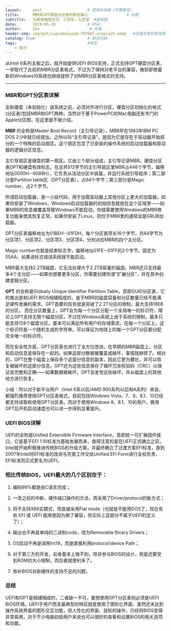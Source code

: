 ```yaml
---
layout:     post                    # 使用的布局（不需要改）
title:      MBR和GPT硬盘分区表的那些事儿                 # 标题
subtitle:   为报倾城随太守，三百年，九芝堂  #副标题
date:       2019-05-28              # 时间
author:     Zen                      # 作者
header-img: img/pet/supremelysab-787607-unsplash.webp   #这篇文章标题背景图片
catalog: true                       # 是否归档
tags:                               #标签
    - 常识
---
```


 从Intel 6系列主板之后，就开始提供UEFI BIOS支持，正式支持GPT硬盘分区表，一举取代了此前的MBR分区表格式，不过为了保持对老平台的兼容，微软即使最新的Windows10系统也继续提供了对MBR分区表格式的支持。

 ----

### MBR和GPT分区表详解

全新硬盘（未初始化）装系统之前，必须对齐进行分区，硬盘分区初始化的格式(分区表)包括MBR和GPT两种。当然对于基于PowerPC的Mac电脑还有专门的Apple分区图，在这里就不做介绍。

**MBR** 的全称是Master Boot Record（主引导记录），MBR早在1983年IBM PC DOS 2.0中就已经提出。之所以叫“主引导记录”，是因为它是存在于驱动器开始部分的一个特殊的启动扇区。这个扇区包含了已安装的操作系统的启动加载器和驱动器的逻辑分区信息。

主引导扇区是硬盘的第一扇区。它由三个部分组成，主引导记录MBR、硬盘分区表DPT和硬盘有效标志。在总共512字节的主引导扇区里MBR占446个字节，偏移地址0000H--0088H），它负责从活动分区中装载，并运行系统引导程序；第二部分是Partition table区（DPT分区表），占64个字节；第三部分是Magic number，占2个字节。

所谓启动加载器，是一小段代码，用于加载驱动器上其他分区上更大的加载器。如果你安装了Windows，Windows启动加载器的初始信息就放在这个区域里——如果MBR的信息被覆盖导致Windows不能启动，你就需要使用Windows的MBR修复功能来使其恢复正常。如果你安装了Linux，则位于MBR里的通常会是GRUB加载器。

DPT分区表偏移地址为01BEH--01FDH，每个分区表项长16个字节，共64字节为分区项1、分区项2、分区项3、分区项4，分别对应MBR的四个主分区。

Magic number也就是结束标志字，偏移地址01FE--01FF的2个字节，固定为55AA，如果该标志错误系统就不能启动。

MBR最大支持2.2TB磁盘，它无法处理大于2.2TB容量的磁盘。MBR还只支持最多4个主分区——如果你想要更多分区，你需要创建所谓“扩展分区”，并在其中创建逻辑分区。

**GPT** 的全称是Globally Unique Identifier Partition Table，意即GUID分区表，它的推出是和UEFI BIOS相辅相成的，鉴于MBR的磁盘容量和分区数量已经不能满足硬件发展的需求，GPT首要的任务就是突破了2.2T分区的限制，最大支持18EB的分区。
而在分区数量上，GPT会为每一个分区分配一个全局唯一的标识符，理论上GPT支持无限个磁盘分区，不过在Windows系统上由于系统的限制，最多只能支持128个磁盘分区，基本可以满足所有用户的存储需求。在每一个分区上，这个标识符是一个随机生成的字符串，可以保证为地球上的每一个GPT分区都分配完全唯一的标识符。

而在安全性方面，GPT分区表也进行了全方位改进。在早期的MBR磁盘上，分区和启动信息是保存在一起的。如果这部分数据被覆盖或破坏，事情就麻烦了。相对的，GPT在整个磁盘上保存多个这部分信息的副本，因此它更为健壮，并可以恢复被破坏的这部分信息。GPT还为这些信息保存了循环冗余校验码（CRC）以保证其完整和正确——如果数据被破坏，GPT会发觉这些破坏，并从磁盘上的其他地方进行恢复。

小结：所以对于新平台用户（Intel 6系以后/AMD 900系列以后和A系列）来说，都强烈推荐使用GPT分区表格式，目前包括Windows Vista、7、8、8.1、10已经都支持读取和使用GPT分区表。而对于使用Windows 8、8.1、10的用户，换用GPT后开机启动速度也可以进一步得到显著提升。

### UEFI BIOS详解

UEFI的全称是Unified Extensible Firmware Interface，意即统一可扩展固件接口，它是基于EFI 1.10标准为基础发展而来，值得注意的是在UEFI正式确立之前，Intel就开始积极推进传统BIOS的升级方案，并最终确立了过渡方案EFI标准，直到2007年Intel将EFI标准的改进与完善工作交给Unified EFI Form进行全权负责，EFI标准则正式更名为UEFI。

### 相比传统BIOS，UEFI最大的几个区别在于：

1. 编码99%都是由C语言完成；

2. 一改之前的中断、硬件端口操作的方法，而采用了Driver/protocol的新方式；

3. 将不支持X86实模式，而直接采用Flat mode（也就是不能用DOS了，现在有些 EFI 或 UEFI 能用是因为做了兼容，但实际上这部分不属于UEFI的定义了）；

4. 输出也不再是单纯的二进制code，改为Removable Binary Drivers；

5. OS启动不再是调用Int19，而是直接利用protocol/device Path；

6. 对于第三方的开发，前者基本上做不到，除非参与BIOS的设计，但是还要受到ROM的大小限制，而后者就便利多了。

7. 弥补BIOS对新硬件的支持不足的问题。

### 总结

UEFI和GPT是相辅相成的，二者缺一不可，要想使用GPT分区表则必须是UEFI BIOS环境。UEFI于用户而言最典型的特征就是使用了图形化界面，虽然还未达到操作系统界面的图形交互功能，但人性化的界面、鼠标的操作，已经将BIOS变得非常易用，对于不少电脑初级用户来说也可以很好的查看和设置BIOS的相关选项和功能。
